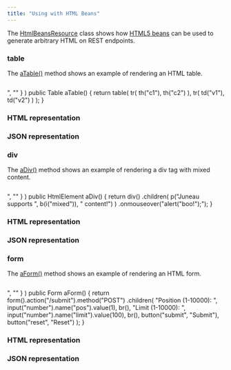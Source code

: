 ```yaml
---
title: "Using with HTML Beans"
---
```


The [HtmlBeansResource](../apidocs/org/apache/juneau/examples/rest/HtmlBeansResource.html) class shows how [HTML5 beans](../apidocs/org/apache/juneau/dto/html5.html) can be used to generate arbitrary HTML on REST endpoints.
### table

The [aTable()](../apidocs/org/apache/juneau/examples/rest/HtmlBeansResource.html#aTable()) method shows an example of rendering an HTML table.

```java

```
", "" \} ) public Table aTable() \{ return table( tr( th("c1"), th("c2") ), tr( td("v1"), td("v2") ) ); \}
### HTML representation
### JSON representation
### div

The [aDiv()](../apidocs/org/apache/juneau/examples/rest/HtmlBeansResource.html#aDiv()) method shows an example of rendering a div tag with mixed content.

```java

```
", "" \} ) public HtmlElement aDiv() \{ return div() .children( p("Juneau supports ", b(i("mixed")), " content!") ) .onmouseover("alert(\"boo!\");"); \}
### HTML representation
### JSON representation
### form

The [aForm()](../apidocs/org/apache/juneau/examples/rest/HtmlBeansResource.html#aForm()) method shows an example of rendering an HTML form.

```java

```
", "" \} ) public Form aForm() \{ return form().action("/submit").method("POST") .children( "Position (1-10000): ", input("number").name("pos").value(1), br(), "Limit (1-10000): ", input("number").name("limit").value(100), br(), button("submit", "Submit"), button("reset", "Reset") ); \}
### HTML representation
### JSON representation
